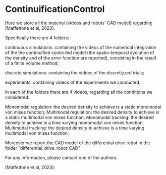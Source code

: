 # ContinuificationControl
Here we store all the material (videos and robots' CAD model) regarding [Maffettone et al, 2023].

Specifically there are 4 folders:

continuous simulations: containing the videos of the numerical integration of the the continuified controlled model (the spatio-temporal evolution of the density and of the error function are reported), consisting in the result of a finite volume method;

discrete simulations: containing the videos of the discretizzed trials;

experiments: containing videos of the experiments we conducted.

In each of the folders there are 4 videos, regarding all the conditions we considered:

Monomodal regulation: the desired density to achieve is a static monomodal von mises function;
Multimodal regulation: the desired density to achieve is a static multimodal von mises function;
Monomodal tracking: the desired density to achieve is a time varying monomodal von mises function;
Multimodal tracking: the desired density to achieve is a time varying multimodal von mises function;

Moreover we report the CAD model of the differential drive robot in the folder "differential_drive_robot_CAD"

For any information, please contact one of the authors.

[Maffettone et al, 2023]:

